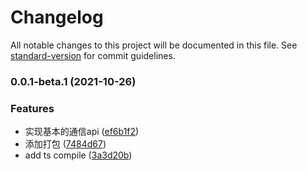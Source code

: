 # Changelog

All notable changes to this project will be documented in this file. See [standard-version](https://github.com/conventional-changelog/standard-version) for commit guidelines.

### 0.0.1-beta.1 (2021-10-26)


### Features

* 实现基本的通信api ([ef6b1f2](https://github.com/pokemonon/electron-ipc-encapsulation/commit/ef6b1f27b2068967637d2b460eff455fbd8a37e8))
* 添加打包 ([7484d67](https://github.com/pokemonon/electron-ipc-encapsulation/commit/7484d67adace6267aa6c98659bd300c4fa15c1c1))
* add ts compile ([3a3d20b](https://github.com/pokemonon/electron-ipc-encapsulation/commit/3a3d20b0d3191946fecb598cf7d722f51035b9a0))
